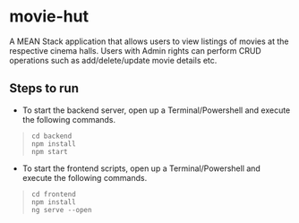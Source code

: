 # movie-hut
A MEAN Stack application that allows users to view listings of movies at the respective cinema halls. Users with Admin rights can perform CRUD operations such as add/delete/update movie details etc.

## Steps to run
<!-- 
- To start the backend server, open up a Terminal/Powershell and execute the following commands.
> ```
> cd movie-hut-backend
> npm install
> nodemon server
> ```

- To start the frontend scripts, open up a Terminal/Powershell and execute the following commands.
> ```
> cd movie-hut-frontend
> npm install
> ng serve
> ```

- Open up a browser and navigate to `localhost:3000` (Default for Angular)
 -->
- To start the backend server, open up a Terminal/Powershell and execute the following commands.
> ```
> cd backend
> npm install
> npm start
> ```

- To start the frontend scripts, open up a Terminal/Powershell and execute the following commands.
> ```
> cd frontend
> npm install
> ng serve --open
> ```
